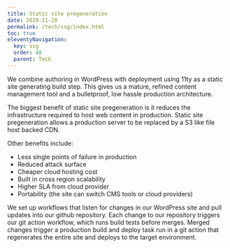 ```yaml
---
title: Static site pregeneration
date: 2020-11-20
permalink: /tech/ssg/index.html
toc: true
eleventyNavigation:
  key: ssg
  order: 48 
  parent: Tech
---
```


We combine authoring in WordPress with deployment using 11ty as a static site generating build step. This gives us a mature, refined content management tool and a bulletproof, low hassle production architecture.

The biggest benefit of static site pregeneration is it reduces the infrastructure required to host web content in production. Static site pregeneration allows a production server to be replaced by a S3 like file host backed CDN.

Other benefits include:
* Less single points of failure in production
* Reduced attack surface
* Cheaper cloud hosting cost
* Built in cross region scalability
* Higher SLA from cloud provider
* Portability (the site can switch CMS tools or cloud providers)

We set up workflows that listen for changes in our WordPress site and pull updates into our github repository. Each change to our repository triggers our git action workflow, which runs build tests before merges. Merged changes trigger a production build and deploy task run in a git action that regenerates the entire site and deploys to the target environment.

